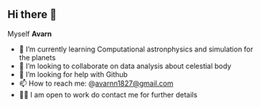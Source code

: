 ## Hi there 👋
Myself **Avarn**
- 🌱 I’m currently learning Computational astronphysics and simulation for the planets
- 👯 I’m looking to collaborate on data analysis about celestial body
- 🤔 I’m looking for help with Github
- 📫 How to reach me: @avarnn1827@gmail.com
- 🧑‍💻 I am open to work do contact me for further details
